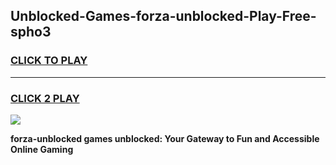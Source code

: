 
## Unblocked-Games-forza-unblocked-Play-Free-spho3
<h3>
<a href="https://premium76.site?title=forza-unblocked&ref=20M">CLICK TO PLAY</a></h3>
<hr>

<h3>
<a href="https://premium76.site?title=forza-unblocked&ref=20M">CLICK 2 PLAY</a>
  
</h3>

<a href="https://premium76.site?title=forza-unblocked&ref=19M"><img src="https://clearcache.store/games.png"></a>


**forza-unblocked games unblocked: Your Gateway to Fun and Accessible Online Gaming**
